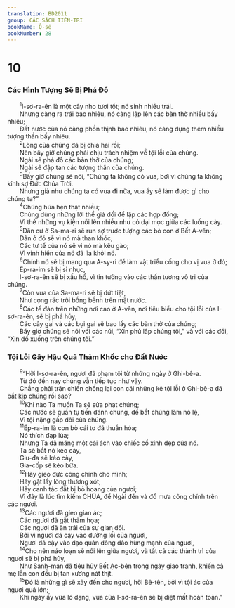 ```yaml
---
translation: BD2011
group: CÁC SÁCH TIÊN-TRI
bookName: Ô-sê 
bookNumber: 28
---
```


<div class="title"><h1>10</h1><h3>Các Hình Tượng Sẽ Bị Phá Ðổ</h3></div>
<span class="verse os_10_1">  <sup>1</sup>I-sơ-ra-ên là một cây nho tươi tốt; nó sinh nhiều trái.<br/>  Nhưng càng ra trái bao nhiêu, nó càng lập lên các bàn thờ nhiều bấy nhiêu;<br/>  Ðất nước của nó càng phồn thịnh bao nhiêu, nó càng dựng thêm nhiều tượng thần bấy nhiêu.<br/></span>
<span class="verse os_10_2">  <sup>2</sup>Lòng của chúng đã bị chia hai rồi;<br/>  Nên bây giờ chúng phải chịu trách nhiệm về tội lỗi của chúng.<br/>  Ngài sẽ phá đổ các bàn thờ của chúng;<br/>  Ngài sẽ đập tan các tượng thần của chúng.<br/></span>
<span class="verse os_10_3">  <sup>3</sup>Bấy giờ chúng sẽ nói, “Chúng ta không có vua, bởi vì chúng ta không kính sợ Ðức Chúa Trời.<br/>  Nhưng giả như chúng ta có vua đi nữa, vua ấy sẽ làm được gì cho chúng ta?”<br/></span>
<span class="verse os_10_4">  <sup>4</sup>Chúng hứa hẹn thật nhiều;<br/>  Chúng dùng những lời thề giả dối để lập các hợp đồng;<br/>  Vì thế những vụ kiện nổi lên nhiều như cỏ dại mọc giữa các luống cày.<br/></span>
<span class="verse os_10_5">  <sup>5</sup>Dân cư ở Sa-ma-ri sẽ run sợ trước tượng các bò con ở Bết A-vên;<br/>  Dân ở đó sẽ vì nó mà than khóc;<br/>  Các tư tế của nó sẽ vì nó mà kêu gào;<br/>  Vì vinh hiển của nó đã lìa khỏi nó.<br/></span>
<span class="verse os_10_6">  <sup>6</sup>Chính nó sẽ bị mang qua A-sy-ri để làm vật triều cống cho vị vua ở đó; <br/>  Ép-ra-im sẽ bị sỉ nhục,<br/>  I-sơ-ra-ên sẽ bị xấu hổ, vì tin tưởng vào các thần tượng vô tri của chúng. <br/></span>
<span class="verse os_10_7">  <sup>7</sup>Còn vua của Sa-ma-ri sẽ bị dứt tiệt,<br/>  Như cọng rác trôi bồng bềnh trên mặt nước.<br/></span>
<span class="verse os_10_8">  <sup>8</sup>Các tế đàn trên những nơi cao ở A-vên, nơi tiêu biểu cho tội lỗi của I-sơ-ra-ên, sẽ bị phá hủy;<br/>  Các cây gai và các bụi gai sẽ bao lấy các bàn thờ của chúng;<br/>  Bấy giờ chúng sẽ nói với các núi, “Xin phủ lấp chúng tôi,” và với các đồi, “Xin đổ xuống trên chúng tôi.”<br/></span>
<div class="title"><h3>Tội Lỗi Gây Hậu Quả Thảm Khốc cho Ðất Nước</h3></div>
<span class="verse os_10_9">  <sup>9</sup>“Hỡi I-sơ-ra-ên, ngươi đã phạm tội từ những ngày ở Ghi-bê-a.<br/>  Từ đó đến nay chúng vẫn tiếp tục như vậy.<br/>  Chẳng phải trận chiến chống lại con cái những kẻ tội lỗi ở Ghi-bê-a đã bắt kịp chúng rồi sao?<br/></span>
<span class="verse os_10_10">  <sup>10</sup>Khi nào Ta muốn Ta sẽ sửa phạt chúng;<br/>  Các nước sẽ quần tụ tiến đánh chúng, để bắt chúng làm nô lệ,<br/>  Vì tội nặng gấp đôi của chúng.<br/></span>
<span class="verse os_10_11">  <sup>11</sup>Ép-ra-im là con bò cái tơ đã thuần hóa;<br/>  Nó thích đạp lúa;<br/>  Nhưng Ta đã máng một cái ách vào chiếc cổ xinh đẹp của nó.<br/>  Ta sẽ bắt nó kéo cày, <br/>  Giu-đa sẽ kéo cày, <br/>  Gia-cốp sẽ kéo bừa.<br/></span>
<span class="verse os_10_12">  <sup>12</sup>Hãy gieo đức công chính cho mình;<br/>  Hãy gặt lấy lòng thương xót;<br/>  Hãy canh tác đất bị bỏ hoang của ngươi;<br/>  Vì đây là lúc tìm kiếm CHÚA, để Ngài đến và đổ mưa công chính trên các ngươi.<br/></span>
<span class="verse os_10_13">  <sup>13</sup>Các ngươi đã gieo gian ác;<br/>  Các ngươi đã gặt thảm họa;<br/>  Các ngươi đã ăn trái của sự gian dối.<br/>  Bởi vì ngươi đã cậy vào đường lối của ngươi,<br/>  Ngươi đã cậy vào đạo quân đông đảo hùng mạnh của ngươi,<br/></span>
<span class="verse os_10_14">  <sup>14</sup>Cho nên náo loạn sẽ nổi lên giữa ngươi, và tất cả các thành trì của ngươi sẽ bị phá hủy,<br/>  Như Sanh-man đã tiêu hủy Bết Ạc-bên trong ngày giao tranh, khiến cả mẹ lẫn con đều bị tan xương nát thịt.<br/></span>
<span class="verse os_10_15">  <sup>15</sup>Ðó là những gì sẽ xảy đến cho ngươi, hỡi Bê-tên, bởi vì tội ác của ngươi quá lớn;<br/>  Khi ngày ấy vừa ló dạng, vua của I-sơ-ra-ên sẽ bị diệt mất hoàn toàn.”<br/></span>
